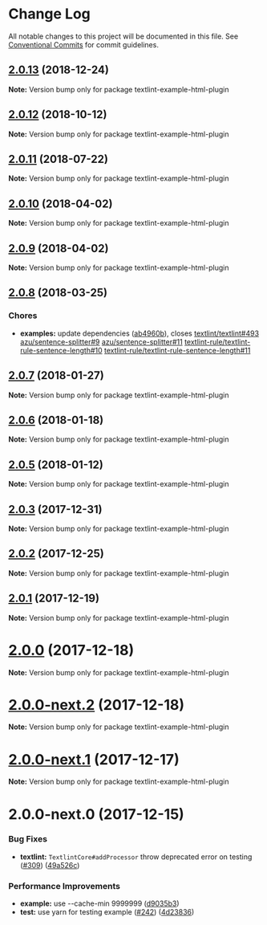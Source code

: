 # Change Log

All notable changes to this project will be documented in this file.
See [Conventional Commits](https://conventionalcommits.org) for commit guidelines.

<a name="2.0.13"></a>
## [2.0.13](https://github.com/textlint/textlint/compare/textlint-example-html-plugin@2.0.11...textlint-example-html-plugin@2.0.13) (2018-12-24)




**Note:** Version bump only for package textlint-example-html-plugin

<a name="2.0.12"></a>
## [2.0.12](https://github.com/textlint/textlint/compare/textlint-example-html-plugin@2.0.11...textlint-example-html-plugin@2.0.12) (2018-10-12)




**Note:** Version bump only for package textlint-example-html-plugin

<a name="2.0.11"></a>
## [2.0.11](https://github.com/textlint/textlint/compare/textlint-example-html-plugin@2.0.10...textlint-example-html-plugin@2.0.11) (2018-07-22)




**Note:** Version bump only for package textlint-example-html-plugin

<a name="2.0.10"></a>
## [2.0.10](https://github.com/textlint/textlint/compare/textlint-example-html-plugin@2.0.9...textlint-example-html-plugin@2.0.10) (2018-04-02)




**Note:** Version bump only for package textlint-example-html-plugin

<a name="2.0.9"></a>
## [2.0.9](https://github.com/textlint/textlint/compare/textlint-example-html-plugin@2.0.8...textlint-example-html-plugin@2.0.9) (2018-04-02)




**Note:** Version bump only for package textlint-example-html-plugin

<a name="2.0.8"></a>
## [2.0.8](https://github.com/textlint/textlint/compare/textlint-example-html-plugin@2.0.7...textlint-example-html-plugin@2.0.8) (2018-03-25)


### Chores

* **examples:** update dependencies ([ab4960b](https://github.com/textlint/textlint/commit/ab4960b)), closes [textlint/textlint#493](https://github.com/textlint/textlint/issues/493) [azu/sentence-splitter#9](https://github.com/azu/sentence-splitter/issues/9) [azu/sentence-splitter#11](https://github.com/azu/sentence-splitter/issues/11) [textlint-rule/textlint-rule-sentence-length#10](https://github.com/textlint-rule/textlint-rule-sentence-length/issues/10) [textlint-rule/textlint-rule-sentence-length#11](https://github.com/textlint-rule/textlint-rule-sentence-length/issues/11)




<a name="2.0.7"></a>
## [2.0.7](https://github.com/textlint/textlint/compare/textlint-example-html-plugin@2.0.6...textlint-example-html-plugin@2.0.7) (2018-01-27)




**Note:** Version bump only for package textlint-example-html-plugin

<a name="2.0.6"></a>
## [2.0.6](https://github.com/textlint/textlint/compare/textlint-example-html-plugin@2.0.5...textlint-example-html-plugin@2.0.6) (2018-01-18)




**Note:** Version bump only for package textlint-example-html-plugin

<a name="2.0.5"></a>
## [2.0.5](https://github.com/textlint/textlint/compare/textlint-example-html-plugin@2.0.4...textlint-example-html-plugin@2.0.5) (2018-01-12)




**Note:** Version bump only for package textlint-example-html-plugin

<a name="2.0.3"></a>
## [2.0.3](https://github.com/textlint/textlint/compare/textlint-example-html-plugin@2.0.2...textlint-example-html-plugin@2.0.3) (2017-12-31)




**Note:** Version bump only for package textlint-example-html-plugin

<a name="2.0.2"></a>
## [2.0.2](https://github.com/textlint/textlint/compare/textlint-example-html-plugin@2.0.1...textlint-example-html-plugin@2.0.2) (2017-12-25)




**Note:** Version bump only for package textlint-example-html-plugin

<a name="2.0.1"></a>
## [2.0.1](https://github.com/textlint/textlint/compare/textlint-example-html-plugin@2.0.0...textlint-example-html-plugin@2.0.1) (2017-12-19)




**Note:** Version bump only for package textlint-example-html-plugin

<a name="2.0.0"></a>
# [2.0.0](https://github.com/textlint/textlint/compare/textlint-example-html-plugin@2.0.0-next.2...textlint-example-html-plugin@2.0.0) (2017-12-18)




**Note:** Version bump only for package textlint-example-html-plugin

<a name="2.0.0-next.2"></a>
# [2.0.0-next.2](https://github.com/textlint/textlint/compare/textlint-example-html-plugin@2.0.0-next.1...textlint-example-html-plugin@2.0.0-next.2) (2017-12-18)




**Note:** Version bump only for package textlint-example-html-plugin

<a name="2.0.0-next.1"></a>
# [2.0.0-next.1](https://github.com/textlint/textlint/compare/textlint-example-html-plugin@2.0.0-next.0...textlint-example-html-plugin@2.0.0-next.1) (2017-12-17)




**Note:** Version bump only for package textlint-example-html-plugin

<a name="2.0.0-next.0"></a>
# 2.0.0-next.0 (2017-12-15)


### Bug Fixes

* **textlint:** `TextlintCore#addProcessor` throw deprecated error on testing ([#309](https://github.com/textlint/textlint/issues/309)) ([49a526c](https://github.com/textlint/textlint/commit/49a526c))


### Performance Improvements

* **example:** use --cache-min 9999999 ([d9035b3](https://github.com/textlint/textlint/commit/d9035b3))
* **test:** use yarn for testing example ([#242](https://github.com/textlint/textlint/issues/242)) ([4d23836](https://github.com/textlint/textlint/commit/4d23836))
